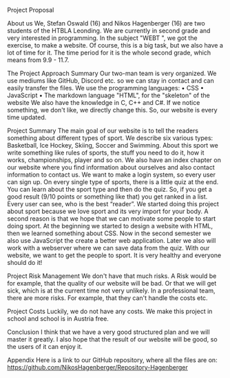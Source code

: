 Project Proposal

About us 
We, Stefan Oswald (16) and Nikos Hagenberger (16) are two students of the HTBLA Leonding. We are currently in second grade and very interested in programming. In the subject    "WEBT ", we got the exercise, to make a website. Of course, this is a big task, but we also have a lot of time for it. The time period for it is the whole second grade, which means from 9.9 - 11.7. 

The Project Approach Summary 
Our two-man team is very organized. We use mediums like GitHub, Discord etc. so we can stay in contact and can easily transfer the files. We use the programming languages:
•	CSS
•	JavaScript
•	The markdown language "HTML", for the "skeleton" of the website
We also have the knowledge in C, C++ and C#.
If we notice something, we don't like, we directly change this. So, our website is every time updated. 

Project Summary
The main goal of our website is to tell the readers something about different types of sport. We describe six various types: Basketball, Ice Hockey, Skiing, Soccer and Swimming. About this sport we write something like rules of sports, the stuff you need to do it, how it works, championships, player and so on.
We also have an index chapter on our website where you find information about ourselves and also contact information to contact us.
We want to make a login system, so every user can sign up. On every single type of sports, there is a little quiz at the end. You can learn about the sport type and then do the quiz. So, if you get a good result (9/10 points or something like that) you get ranked in a list. Every user can see, who is the best “reader”.
We started doing this project about sport because we love sport and its very import for your body. A second reason is that we hope that we can motivate some people to start doing sport.
At the beginning we started to design a website with HTML, then we learned something about CSS. Now in the second semester we also use JavaScript the create a better web application. Later we also will work with a webserver where we can save data from the quiz.
With our website, we want to get the people to sport. It is very healthy and everyone should do it!

Project Risk Management
We don't have that much risks. A Risk would be for example, that the quality of our website will be bad. Or that we will get sick, which is at the current time not very unlikely. In a professional team, there are more risks. For example, that they can't handle the costs etc. 

Project Costs
Luckily, we do not have any costs. We make this project in school and school is in Austria free. 

Conclusion
I think that we have a very good structured plan and we will master it greatly. I also hope that the result of our website will be good, so the users of it can enjoy it. 

Appendix
Here is a link to our GitHub repository, where all the files are on: https://github.com/NikosHagenberger/Repository-Hagenberger

